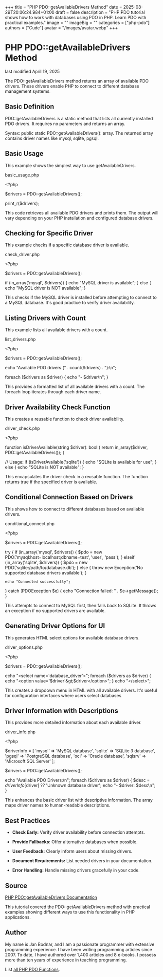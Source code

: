 +++
title = "PHP PDO::getAvailableDrivers Method"
date = 2025-08-29T20:06:24.984+01:00
draft = false
description = "PHP PDO tutorial shows how to work with databases using PDO in PHP. Learn PDO with practical examples."
image = ""
imageBig = ""
categories = ["php-pdo"]
authors = ["Cude"]
avatar = "/images/avatar.webp"
+++

# PHP PDO::getAvailableDrivers Method

last modified April 19, 2025

The PDO::getAvailableDrivers method returns an array of available PDO drivers.
These drivers enable PHP to connect to different database management systems.

## Basic Definition

PDO::getAvailableDrivers is a static method that lists all currently
installed PDO drivers. It requires no parameters and returns an array.

Syntax: public static PDO::getAvailableDrivers(): array.
The returned array contains driver names like mysql, sqlite, pgsql.

## Basic Usage

This example shows the simplest way to use getAvailableDrivers.

basic_usage.php
  

&lt;?php

$drivers = PDO::getAvailableDrivers();

print_r($drivers);

This code retrieves all available PDO drivers and prints them.
The output will vary depending on your PHP installation and
configured database drivers.

## Checking for Specific Driver

This example checks if a specific database driver is available.

check_driver.php
  

&lt;?php

$drivers = PDO::getAvailableDrivers();

if (in_array('mysql', $drivers)) {
    echo "MySQL driver is available";
} else {
    echo "MySQL driver is NOT available";
}

This checks if the MySQL driver is installed before attempting
to connect to a MySQL database. It's good practice to verify
driver availability.

## Listing Drivers with Count

This example lists all available drivers with a count.

list_drivers.php
  

&lt;?php

$drivers = PDO::getAvailableDrivers();

echo "Available PDO drivers (" . count($drivers) . "):\n";

foreach ($drivers as $driver) {
    echo "- $driver\n";
}

This provides a formatted list of all available drivers with
a count. The foreach loop iterates through each driver name.

## Driver Availability Check Function

This creates a reusable function to check driver availability.

driver_check.php
  

&lt;?php

function isDriverAvailable(string $driver): bool {
    return in_array($driver, PDO::getAvailableDrivers());
}

// Usage:
if (isDriverAvailable('sqlite')) {
    echo "SQLite is available for use";
} else {
    echo "SQLite is NOT available";
}

This encapsulates the driver check in a reusable function.
The function returns true if the specified driver is available.

## Conditional Connection Based on Drivers

This shows how to connect to different databases based on available drivers.

conditional_connect.php
  

&lt;?php

$drivers = PDO::getAvailableDrivers();

try {
    if (in_array('mysql', $drivers)) {
        $pdo = new PDO('mysql:host=localhost;dbname=test', 'user', 'pass');
    } elseif (in_array('sqlite', $drivers)) {
        $pdo = new PDO('sqlite:/path/to/database.db');
    } else {
        throw new Exception('No supported database drivers available');
    }
    
    echo "Connected successfully";
} catch (PDOException $e) {
    echo "Connection failed: " . $e-&gt;getMessage();
}

This attempts to connect to MySQL first, then falls back to SQLite.
It throws an exception if no supported drivers are available.

## Generating Driver Options for UI

This generates HTML select options for available database drivers.

driver_options.php
  

&lt;?php

$drivers = PDO::getAvailableDrivers();

echo "&lt;select name='database_driver'&gt;";
foreach ($drivers as $driver) {
    echo "&lt;option value='$driver'&gt;$driver&lt;/option&gt;";
}
echo "&lt;/select&gt;";

This creates a dropdown menu in HTML with all available drivers.
It's useful for configuration interfaces where users select databases.

## Driver Information with Descriptions

This provides more detailed information about each available driver.

driver_info.php
  

&lt;?php

$driverInfo = [
    'mysql' =&gt; 'MySQL database',
    'sqlite' =&gt; 'SQLite 3 database',
    'pgsql' =&gt; 'PostgreSQL database',
    'oci' =&gt; 'Oracle database',
    'sqlsrv' =&gt; 'Microsoft SQL Server'
];

$drivers = PDO::getAvailableDrivers();

echo "Available PDO Drivers:\n";
foreach ($drivers as $driver) {
    $desc = $driverInfo[$driver] ?? 'Unknown database driver';
    echo "- $driver: $desc\n";
}

This enhances the basic driver list with descriptive information.
The array maps driver names to human-readable descriptions.

## Best Practices

- **Check Early:** Verify driver availability before connection attempts.

- **Provide Fallbacks:** Offer alternative databases when possible.

- **User Feedback:** Clearly inform users about missing drivers.

- **Document Requirements:** List needed drivers in your documentation.

- **Error Handling:** Handle missing drivers gracefully in your code.

## Source

[PHP PDO::getAvailableDrivers Documentation](https://www.php.net/manual/en/pdo.getavailabledrivers.php)

This tutorial covered the PDO::getAvailableDrivers method with
practical examples showing different ways to use this functionality in PHP
applications.

## Author

My name is Jan Bodnar, and I am a passionate programmer with extensive
programming experience. I have been writing programming articles since 2007.
To date, I have authored over 1,400 articles and 8 e-books. I possess more
than ten years of experience in teaching programming.

List [all PHP PDO Functions](/php/#php-pdo).